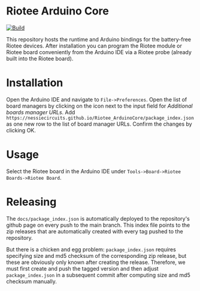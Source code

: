 # Riotee Arduino Core


[![Build](https://github.com/NessieCircuits/Riotee_ArduinoCore/actions/workflows/compile.yml/badge.svg)](https://github.com/NessieCircuits/Riotee_ArduinoCore/actions/workflows/compile.yml)

This repository hosts the runtime and Arduino bindings for the battery-free Riotee devices. After installation you can program the Riotee module or Riotee board conveniently from the Arduino IDE via a Riotee probe (already built into the Riotee board).

# Installation

Open the Arduino IDE and navigate to `File->Preferences`.
Open the list of board managers by clicking on the icon next to the input field for *Additional boards manager URLs*.
Add `https://nessiecircuits.github.io/Riotee_ArduinoCore/package_index.json` as one new row to the list of board manager URLs.
Confirm the changes by clicking OK.

# Usage

Select the Riotee board in the Arduino IDE under `Tools->Board->Riotee Boards->Riotee Board`.

# Releasing

The `docs/package_index.json` is automatically deployed to the repository's github page on every push to the main branch. This index file points to the zip releases that are automatically created with every tag pushed to the repository.

But there is a chicken and egg problem: `package_index.json` requires specifying size and md5 checksum of the corresponding zip release, but these are obviously only known after creating the release. Therefore, we must first create and push the tagged version and then adjust `package_index.json` in a subsequent commit after computing size and md5 checksum manually.